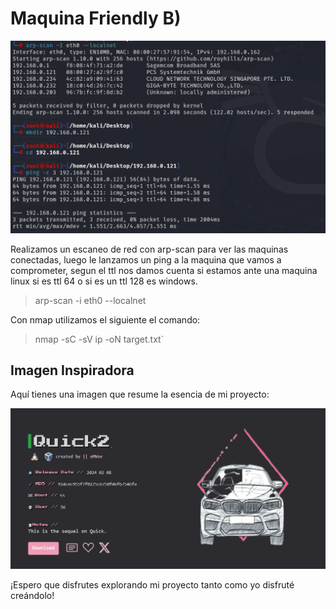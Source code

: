 # Maquina Friendly B)
![Imagen](https://github.com/Qu0kk4/Qu0kk4/blob/main/HackMyVm/image/Captura%20de%20pantalla%202024-04-02%20202302.png)

Realizamos un escaneo de red con arp-scan para ver las maquinas conectadas, luego le lanzamos un ping a la maquina que vamos a comprometer, segun el ttl nos damos cuenta si estamos ante una maquina linux si es ttl 64 o si es un ttl 128 es windows.

>arp-scan -i eth0 --localnet


Con nmap utilizamos el siguiente el comando:
>nmap -sC -sV ip -oN target.txt` 


## Imagen Inspiradora
Aquí tienes una imagen que resume la esencia de mi proyecto:

![Imagen](https://github.com/Qu0kk4/Qu0kk4/blob/main/HackMyVm/Captura%20de%20pantalla%202024-03-11%20153825.png)

¡Espero que disfrutes explorando mi proyecto tanto como yo disfruté creándolo!


